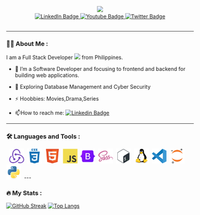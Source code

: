 <div id="header" align="center">
  <img src="https://media.giphy.com/media/CTX0ivSQbI78A/giphy.gif" width="500"/>
</div>


<div id="badges" align="center">
  <a href=" www.linkedin.com/in/fritz-victor-legayada-FVL">
    <img src="https://img.shields.io/badge/LinkedIn-blue?style=for-the-badge&logo=linkedin&logoColor=white" alt="LinkedIn Badge"/>
  </a>
  <a href="your-youtube-URL">
    <img src="https://img.shields.io/badge/YouTube-red?style=for-the-badge&logo=youtube&logoColor=white" alt="Youtube Badge"/>
  </a>
  <a href="your-twitter-URL">
    <img src="https://img.shields.io/badge/Twitter-blue?style=for-the-badge&logo=twitter&logoColor=white" alt="Twitter Badge"/>
  </a>
</div>

<div id="viewcounter" align="center">
  <img src="https://komarev.com/ghpvc/?username=User09L&style=flat-square&color=blue" alt=""/>
</div>

---

### :man_technologist: About Me :
I am a Full Stack Developer <img src="https://media.giphy.com/media/WUlplcMpOCEmTGBtBW/giphy.gif" width="30"> from Philippines.

- :telescope: I’m a Software Developer and focusing to frontend and backend for building web applications.

- :seedling: Exploring Database Management and Cyber Security

- :zap: Hoobbies: Movies,Drama,Series

- :mailbox:How to reach me: [![Linkedin Badge](https://img.shields.io/badge/-kakbar-blue?style=flat&logo=Linkedin&logoColor=white)](fritz-victor-legayada-FVL)

---
### :hammer_and_wrench: Languages and Tools :
<div id="Icons>
  <img src="https://github.com/devicons/devicon/blob/master/icons/flutter/flutter-original.svg" title="Flutter" alt="Flutter" width="40" height="40"/>&nbsp;
  <img src="https://github.com/devicons/devicon/blob/master/icons/redux/redux-original.svg" title="Redux" alt="Redux " width="40" height="40"/>&nbsp;
  <img src="https://github.com/devicons/devicon/blob/master/icons/css3/css3-plain-wordmark.svg"  title="CSS3" alt="CSS" width="40" height="40"/>&nbsp;
  <img src="https://github.com/devicons/devicon/blob/master/icons/html5/html5-original.svg" title="HTML5" alt="HTML" width="40" height="40"/>&nbsp;
  <img src="https://github.com/devicons/devicon/blob/master/icons/javascript/javascript-original.svg" title="JavaScript" alt="JavaScript" width="40" height="40"/>&nbsp;
  <img src="https://github.com/devicons/devicon/blob/master/icons/bootstrap/bootstrap-original.svg" title="bootstrap" alt="bootstrap" width="40" height="40"/>&nbsp;
  <img src="https://github.com/devicons/devicon/blob/master/icons/sass/sass-original.svg" title="sass" alt="sass" width="40" height="40"/>&nbsp;
  <img src="https://github.com/devicons/devicon/blob/master/icons/bash/bash-original.svg" title="bash" alt="bash" width="40" height="40"/>&nbsp;
  <img src="https://github.com/devicons/devicon/blob/master/icons/linux/linux-original.svg" title="linux" alt="linux" width="40" height="40"/>&nbsp;
  <img src="https://github.com/devicons/devicon/blob/master/icons/vscode/vscode-original.svg" title="vscode" alt="vscode" width="40" height="40"/>&nbsp;
  <img src="https://github.com/devicons/devicon/blob/master/icons/jupyter/jupyter-original.svg" title="jupyter" alt="jupyter" width="40" height="40"/>&nbsp;
  <img src="https://github.com/devicons/devicon/blob/master/icons/python/python-original.svg" title="python" alt="python" width="40" height="40"/>&nbsp;
---

### :fire: My Stats :
[![GitHub Streak](http://github-readme-streak-stats.herokuapp.com?user=User09L&theme=dark&background=000000)](https://git.io/streak-stats)
[![Top Langs](https://github-readme-stats.vercel.app/api/top-langs/?username=User09L&layout=compact&theme=vision-friendly-dark)](https://github.com/anuraghazra/github-readme-stats)
                                                                                                                                        
                                                                                                                                        
                                                                                                                                        
                                                                                                                                        
                                                                                                                                        
                                                                                                                                        

